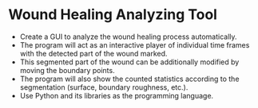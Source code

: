 # Wound Healing Analyzing Tool
- Create a GUI to analyze the wound healing process automatically.
- The program will act as an interactive player of individual time frames with the detected part of the wound marked.
- This segmented part of the wound can be additionally modified by moving the boundary points.
- The program will also show the counted statistics according to the segmentation (surface, boundary roughness, etc.). 
- Use Python and its libraries as the programming language.


